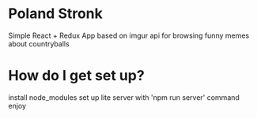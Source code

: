 # Poland Stronk

Simple React + Redux App based on imgur api for browsing funny memes about countryballs

# How do I get set up?
  install node_modules
  set up lite server with 'npm run server' command
  enjoy
